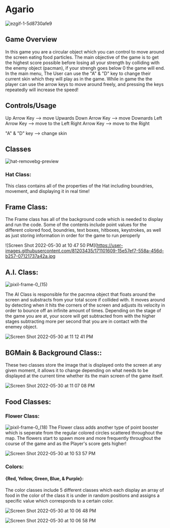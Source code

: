 # Agario
![ezgif-1-5d8730afe9](https://user-images.githubusercontent.com/81203435/171082720-93023173-f92c-4095-a60f-5ba88927b369.gif)
## Game Overview
In this game you are a circular object which you can control to move around the screen eating food particles. The main objective of the game is to get the highest score possible before losing all your strength by colliding with the enemy object (pacman), if your strengh goes below 0 the game will end. In the main menu, The User can use the "A" & "D" key to change their current skin which they will play as in the game. While in game the the player can use the arrow keys to move around freely, and pressing the keys repeatedly will increase the speed! 

## Controls/Usage

Up Arrow Key --> move Upwards
Down Arrow Key --> move Downards
Left Arrow Key --> move to the Left
Right Arrow Key --> move to the Right

"A" & "D" key --> change skin

## Classes

![hat-removebg-preview](https://user-images.githubusercontent.com/81203435/171095110-7f433105-1ee5-45d8-bc88-a3872ac9a319.png)
### Hat Class:

This class contains all of the properties of the Hat including boundries, movement, and displaying it in real time!


## Frame Class:



The Frame class has all of the background code which is needed to display and run the code. Some of the contents include point values for the different colored food, boundries, text boxes, hitboxes, keystrokes, as well as just storing information in order for the game to run peroperly

![Screen Shot 2022-05-30 at 10 47 50 PM](https://user-images.githubusercontent.com/81203435/171101609-15e57ef7-558a-456d-b257-07121737a42a.jpg


## A.I. Class:

![pixil-frame-0_(15)](https://user-images.githubusercontent.com/81203435/171104953-6eae975a-e7b4-4f9c-952f-a4f991c2f94e.png)

The AI Class is responsible for the pacmna object that floats around the screen and substracts from your total score if collided with. It moves around by detecting when it hits the corners of the screen and adjusts its velocity in order to bounce off an infinite amount of times. Depending on the stage of the game you are at, your score will get subtracted from with the higher stages subtracting more per second that you are in contact with the enemey object.

![Screen Shot 2022-05-30 at 11 12 41 PM](https://user-images.githubusercontent.com/81203435/171104894-fd0049b3-d9bd-4f42-bcd5-279b9e96daf1.jpg)


## BGMain & Background Class::

These two classes store the image that is displayed onto the screen at any given moment, it allows it to change depending on what needs to be displayed at the current time whether its the main screen of the game itself.

![Screen Shot 2022-05-30 at 11 07 08 PM](https://user-images.githubusercontent.com/81203435/171104249-66be3d0d-94cc-4ddc-b35c-ec5e850b202b.jpg)



## Food Classes:

### Flower Class:

![pixil-frame-0_(18)](https://user-images.githubusercontent.com/81203435/171103079-a64ce2f1-9118-4159-b46a-aed354a43207.png)
The Flower class adds another type of point booster which is seperate from the regular colored circles scattered throughout the map. The flowers start to spawn more and more frequently throughout the course of the game and as the Player's score gets higher!

![Screen Shot 2022-05-30 at 10 53 57 PM](https://user-images.githubusercontent.com/81203435/171102379-d6429fab-8337-46fa-8962-d167795e4e67.jpg)


### Colors:

#### {Red, Yellow, Green, Blue, & Purple}:

The color classes include 5 different classes which each display an array of food in the color of the class it is under in random positions and assigns a specific value which corresponds to a certain color.

![Screen Shot 2022-05-30 at 10 06 48 PM](https://user-images.githubusercontent.com/81203435/171096873-6edcedd3-2ca1-4c9e-a795-17302350952e.jpg)

![Screen Shot 2022-05-30 at 10 06 58 PM](https://user-images.githubusercontent.com/81203435/171096852-308aff87-00c3-4aa5-9a53-83de9759058a.jpg)



